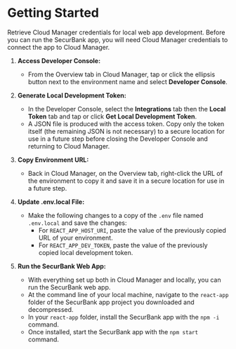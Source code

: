 # Getting Started

Retrieve Cloud Manager credentials for local web app development. Before you can run the SecurBank app, you will need Cloud Manager credentials to connect the app to Cloud Manager.

1. **Access Developer Console:**
   - From the Overview tab in Cloud Manager, tap or click the ellipsis button next to the environment name and select **Developer Console**.

2. **Generate Local Development Token:**
   - In the Developer Console, select the **Integrations** tab then the **Local Token** tab and tap or click **Get Local Development Token**.
   - A JSON file is produced with the access token. Copy only the token itself (the remaining JSON is not necessary) to a secure location for use in a future step before closing the Developer Console and returning to Cloud Manager.

3. **Copy Environment URL:**
   - Back in Cloud Manager, on the Overview tab, right-click the URL of the environment to copy it and save it in a secure location for use in a future step.

4. **Update .env.local File:**
   - Make the following changes to a copy of the `.env` file named `.env.local` and save the changes:
     - For `REACT_APP_HOST_URI`, paste the value of the previously copied URL of your environment.
     - For `REACT_APP_DEV_TOKEN`, paste the value of the previously copied local development token.

5. **Run the SecurBank Web App:**
   - With everything set up both in Cloud Manager and locally, you can run the SecurBank web app.
   - At the command line of your local machine, navigate to the `react-app` folder of the SecurBank app project you downloaded and decompressed.
   - In your `react-app` folder, install the SecurBank app with the `npm -i` command.
   - Once installed, start the SecurBank app with the `npm start` command.
